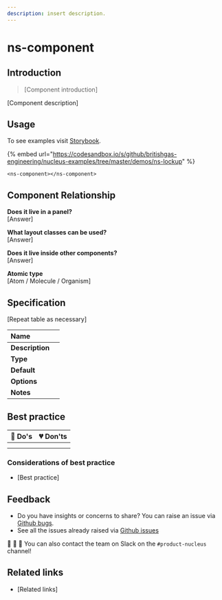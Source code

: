 ```yaml
---
description: insert description.
---
```


# ns-component

## Introduction

> [Component introduction]

[Component description]

## Usage

To see examples visit [Storybook](https://nucleus.bgdigital.xyz/demo/index.html?path=/story/ns-lockup--lockjaw).

{% embed url="https://codesandbox.io/s/github/britishgas-engineering/nucleus-examples/tree/master/demos/ns-lockup" %}

```markup
<ns-component></ns-component>
```

## Component Relationship

**Does it live in a panel?**  
[Answer]

**What layout classes can be used?**  
[Answer]

**Does it live inside other components?**  
[Answer]

**Atomic type**  
[Atom / Molecule / Organism]

## Specification

[Repeat table as necessary]

| **Name** |  |
| :--- | :--- |
| **Description** |  |
| **Type** |  |
| **Default** |  |
| **Options** |  |
| **Notes** |  |

## Best practice

| 💚 Do's | 💔 Don'ts |
| :--- | :--- |
|  |  |
|  |  |

### Considerations of best practice

* [Best practice]

## Feedback

* Do you have insights or concerns to share? You can raise an issue via [Github bugs](https://github.com/ConnectedHomes/nucleus/issues/new?assignees=&labels=Bug&template=a--bug-report.md&title=[bug]%20[ns-component]).
* See all the issues already raised via [Github issues](https://github.com/connectedHomes/nucleus/issues?utf8=%E2%9C%93&q=is%3Aopen+is%3Aissue+label%3ABug+[ns-component])

💩 🎉 🦄 You can also contact the team on Slack on the `#product-nucleus` channel!

## Related links

* [Related links]
